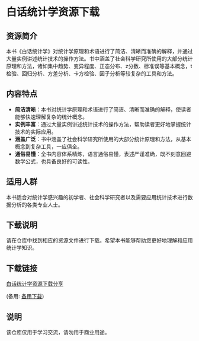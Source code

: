 # 白话统计学资源下载

## 资源简介

本书《白话统计学》对统计学原理和术语进行了简洁、清晰而准确的解释，并通过大量实例讲述统计技术的操作方法。书中涵盖了社会科学研究所使用的大部分统计原理和方法，诸如集中趋势、变异程度、正态分布、z分数、标准误等基本概念，t检验、回归分析、方差分析、卡方检验、因子分析等较复杂的工具和方法。

## 内容特点

- **简洁清晰**：本书对统计学原理和术语进行了简洁、清晰而准确的解释，使读者能够快速理解复杂的统计概念。
- **实例丰富**：通过大量实例讲述统计技术的操作方法，帮助读者更好地掌握统计技术的实际应用。
- **涵盖广泛**：书中涵盖了社会科学研究所使用的大部分统计原理和方法，从基本概念到复杂工具，一应俱全。
- **通俗易懂**：全书内容体系精炼，语言通俗易懂，表述严谨准确，既不刻意回避数学公式，也具备良好的可读性。

## 适用人群

本书适合对统计学感兴趣的初学者、社会科学研究者以及需要应用统计技术进行数据分析的各类专业人士。

## 下载说明

请在仓库中找到相应的资源文件进行下载。希望本书能够帮助您更好地理解和应用统计学知识。

## 下载链接
[白话统计学资源下载分享](https://pan.quark.cn/s/18264bed2d9c) 

(备用: [备用下载](https://pan.baidu.com/s/18pknW3UXwzXV9A0HA542ug?pwd=1234))

## 说明

该仓库仅用于学习交流，请勿用于商业用途。

